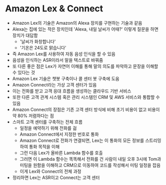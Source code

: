 # Amazon Lex & Connect

- Amazon Lex의 기술은 Amazon의 Alexa 장치를 구현하는 기술과 같음
- Alexa는 집에 있는 작은 장치인데 'Alexa, 내일 날씨가 어때?' 이렇게 질문을 하면 장치가 대답함
	- '날씨가 화창합니다'
	- '기온은 24도로 맑습니다'
- 즉 Amazon Lex를 사용하여 자동 음성 인식을 할 수 있음
- 음성을 인식하는 ASR이라서 말을 텍스트로 바꿔줌
- 또 다른 좋은 점은 Lex가 자연어 이해를 통해 말의 의도를 파악하고 문장을 이해할 수 있다는 것
- Amazon Lex 기술은 챗봇 구축이나 콜 센터 봇 구축에 도움
- Amazon Connect라는 가상 고객 센터가 있음
- 이는 전화를 받고 고객 응대 흐름을 생성하는 클라우드 기반 서비스
- 또한 다른 고객 관계 시스템 혹은 관리 시스템인 CRM 및 AWS 서비스와 통합할 수 있음
- Amazon Connect의 장점은 기존 고객 센터 방식에 비해 초기 비용이 없고 비용이 약 80% 저렴하다는 점
- 스마트 고객 센터를 구축하는 전체 흐름
	- 일정을 예약하기 위해 전화를 걺
	- Amazon Connect에서 지정한 번호로 통화
	- Amazon Connect로 전화가 연결되면, Lex는 이 통화의 모든 정보를 스트리밍하여 통화 목적을 이해
	- 그런 다음 Lex가 올바른 Lambda 함수를 호출
	- 그러면 이 Lambda 함수는 똑똑해서 전화를 건 사람이 내일 오후 3시에 Tom과 미팅을 원함을 이해하고 CRM으로 이동하여 코드를 작성해서 미팅 일정을 잡음
	- 이게 Lex와 Connect의 전체 과정
- 정리하면 Lex는 ASR이고 Connect는 고객 센터